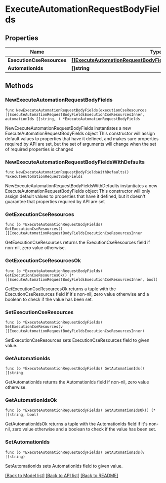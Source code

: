 # ExecuteAutomationRequestBodyFields

## Properties

Name | Type | Description | Notes
------------ | ------------- | ------------- | -------------
**ExecutionCseResources** | [**[]ExecuteAutomationRequestBodyFieldsExecutionCseResourcesInner**](ExecuteAutomationRequestBodyFieldsExecutionCseResourcesInner.md) |  | 
**AutomationIds** | **[]string** |  | 

## Methods

### NewExecuteAutomationRequestBodyFields

`func NewExecuteAutomationRequestBodyFields(executionCseResources []ExecuteAutomationRequestBodyFieldsExecutionCseResourcesInner, automationIds []string, ) *ExecuteAutomationRequestBodyFields`

NewExecuteAutomationRequestBodyFields instantiates a new ExecuteAutomationRequestBodyFields object
This constructor will assign default values to properties that have it defined,
and makes sure properties required by API are set, but the set of arguments
will change when the set of required properties is changed

### NewExecuteAutomationRequestBodyFieldsWithDefaults

`func NewExecuteAutomationRequestBodyFieldsWithDefaults() *ExecuteAutomationRequestBodyFields`

NewExecuteAutomationRequestBodyFieldsWithDefaults instantiates a new ExecuteAutomationRequestBodyFields object
This constructor will only assign default values to properties that have it defined,
but it doesn't guarantee that properties required by API are set

### GetExecutionCseResources

`func (o *ExecuteAutomationRequestBodyFields) GetExecutionCseResources() []ExecuteAutomationRequestBodyFieldsExecutionCseResourcesInner`

GetExecutionCseResources returns the ExecutionCseResources field if non-nil, zero value otherwise.

### GetExecutionCseResourcesOk

`func (o *ExecuteAutomationRequestBodyFields) GetExecutionCseResourcesOk() (*[]ExecuteAutomationRequestBodyFieldsExecutionCseResourcesInner, bool)`

GetExecutionCseResourcesOk returns a tuple with the ExecutionCseResources field if it's non-nil, zero value otherwise
and a boolean to check if the value has been set.

### SetExecutionCseResources

`func (o *ExecuteAutomationRequestBodyFields) SetExecutionCseResources(v []ExecuteAutomationRequestBodyFieldsExecutionCseResourcesInner)`

SetExecutionCseResources sets ExecutionCseResources field to given value.


### GetAutomationIds

`func (o *ExecuteAutomationRequestBodyFields) GetAutomationIds() []string`

GetAutomationIds returns the AutomationIds field if non-nil, zero value otherwise.

### GetAutomationIdsOk

`func (o *ExecuteAutomationRequestBodyFields) GetAutomationIdsOk() (*[]string, bool)`

GetAutomationIdsOk returns a tuple with the AutomationIds field if it's non-nil, zero value otherwise
and a boolean to check if the value has been set.

### SetAutomationIds

`func (o *ExecuteAutomationRequestBodyFields) SetAutomationIds(v []string)`

SetAutomationIds sets AutomationIds field to given value.



[[Back to Model list]](../README.md#documentation-for-models) [[Back to API list]](../README.md#documentation-for-api-endpoints) [[Back to README]](../README.md)


